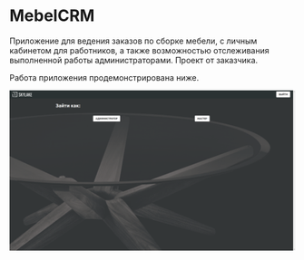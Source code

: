 # MebelCRM
Приложение для ведения заказов по сборке мебели, с личным кабинетом для работников, а также возможностью отслеживания выполненной работы администраторами. Проект от заказчика.

Работа приложения продемонстрирована ниже.

![](https://github.com/tugutova/MebelCRM/blob/main/start.png)

